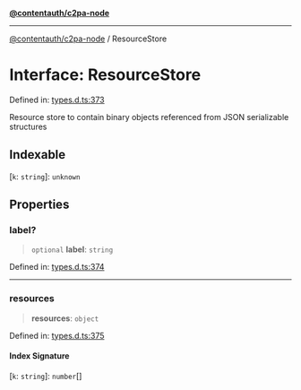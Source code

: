 [**@contentauth/c2pa-node**](../README.md)

***

[@contentauth/c2pa-node](../README.md) / ResourceStore

# Interface: ResourceStore

Defined in: [types.d.ts:373](https://github.com/contentauth/c2pa-node-v2/blob/c336e36bb30fc393837615821d0e64cbfdcdeea6/js-src/types.d.ts#L373)

Resource store to contain binary objects referenced from JSON serializable structures

## Indexable

\[`k`: `string`\]: `unknown`

## Properties

### label?

> `optional` **label**: `string`

Defined in: [types.d.ts:374](https://github.com/contentauth/c2pa-node-v2/blob/c336e36bb30fc393837615821d0e64cbfdcdeea6/js-src/types.d.ts#L374)

***

### resources

> **resources**: `object`

Defined in: [types.d.ts:375](https://github.com/contentauth/c2pa-node-v2/blob/c336e36bb30fc393837615821d0e64cbfdcdeea6/js-src/types.d.ts#L375)

#### Index Signature

\[`k`: `string`\]: `number`[]
